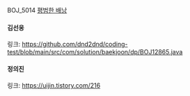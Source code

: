 BOJ_5014 [평범한 배낭](https://www.acmicpc.net/problem/12865)<br>

#### 김선웅
링크: https://github.com/dnd2dnd/coding-test/blob/main/src/com/solution/baekjoon/dp/BOJ12865.java

#### 정의진
링크: https://uijin.tistory.com/216

